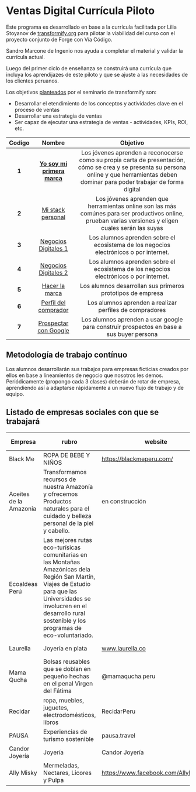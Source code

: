 # Ventas Digital Currícula Piloto

Este programa es desarrollado en base a la currícula facilitada por Lilia Stoyanov de [transformify.org](https://transformify.org)
para pilotar la viabilidad del curso con el proyecto conjunto de Forge con Vía Código.

Sandro Marcone de Ingenio nos ayuda a completar el material y validar la currícula actual.

Luego del primer ciclo de enseñanza se construirá una currícula que incluya los aprendijazes de este piloto y
que se ajuste a las necesidades de los clientes peruanos.

Los objetivos [planteados](https://drive.google.com/open?id=1-yiPAuJs5_cEQ3cwX3yFuu0sYhJ-qTQO) por el seminario de transformify son:

- Desarrollar el etendimiento de los conceptos y actividades clave en el proceso de ventas
- Desarrollar una estrategia de ventas
- Ser capaz de ejecutar una estrategia de ventas - actividades, KPIs, ROI, etc.

| **Codigo** |                                                                           **Nombre**                                                                            |                                                                                        **Objetivo**                                                                                         |
| :--------: | :-------------------------------------------------------------------------------------------------------------------------------------------------------------: | :-----------------------------------------------------------------------------------------------------------------------------------------------------------------------------------------: |
|   **1**    | [**Yo soy mi primera marca**](https://github.com/Via-Codigo/ventas-digital-forge-1/blob/master/1.%20Yo%20soy%20mi%20primera%20marca/yo-soy-mi-primera-marca.md) | Los jóvenes aprenden a reconocerse como su propia carta de presentación, cómo se crea y se presenta su persona online y que herramientas deben dominar para poder trabajar de forma digital |
|   **2**    |               [Mi stack personal](https://github.com/Via-Codigo/ventas-digital-forge-1/blob/master/2.%20Mi%20stack%20personal/stack-personal.md)                |                   Los jóvenes aprenden que herramientas online son las más comúnes para ser productivos online, prueban varias versiones y eligen cuales serán las suyas                    |
|   **3**    |            [Negocios Digitales 1](https://github.com/Via-Codigo/ventas-digital-forge-1/blob/master/3.%20Negocios%20Digitales/negocios-digitales.md)             |                                                    Los alumnos aprenden sobre el ecosistema de los negocios electrónicos o por internet.                                                    |
|   **4**    |         [Negocios Digitales 2](https://github.com/Via-Codigo/ventas-digital-forge-1/blob/master/4.%20Negocios%20Digitales%202/negocios-digitales-2.md)          |                                                    Los alumnos aprenden sobre el ecosistema de los negocios electrónicos o por internet.                                                    |
|   **5**    |         [Hacer la marca](https://github.com/Via-Codigo/ventas-digital-forge-1/blob/master/5.%20Hacer%20la%20Marca%20-%20Empresa/hacer-marca-empresa.md)         |                                                                 Los alumnos desarrollan sus primeros prototipos de empresa                                                                  |
|   **6**    |             [Perfil del comprador](https://github.com/Via-Codigo/ventas-digital-forge-1/blob/master/6.%20Perfil%20del%20comprador/guia-de-clase.md)             |                                                                   Los alumnos aprenden a realizar perfiles de compradores                                                                   |
|   **7**    |            [Prospectar con Google](https://github.com/Via-Codigo/ventas-digital-forge-1/blob/master/7.%20Prospectar%20con%20Google/guia-de-clase.md)            |                                                  Los alumnos aprenden a usar google para construir prospectos en base a sus buyer persona                                                   |

## Metodología de trabajo contínuo

Los alumnos desarrollarán sus trabajos para empresas ficticias creados por ellos en base a lineamientos de negocio que nosotros les demos.
Periódicamente (propongo cada 3 clases) deberán de rotar de empresa, aprendiendo así a adaptarse rápidamente a un nuevo flujo de trabajo y de equipo.

## Listado de empresas sociales con que se trabajará

| Empresa                | rubro                                                                                                                                                                                                                             | website                              | facebook                        | twitter      | Instagram          | Plazas llenas |
| ---------------------- | --------------------------------------------------------------------------------------------------------------------------------------------------------------------------------------------------------------------------------- | ------------------------------------ | ------------------------------- | ------------ | ------------------ | ------------- |
| Black Me               | ROPA DE BEBE Y NIÑOS                                                                                                                                                                                                              | https://blackmeperu.com/             | black me peru                   |              |                    |               |
| Aceites de la Amazonia | Transformamos recursos de nuestra Amazonía y ofrecemos Productos naturales para el cuidado y belleza personal de la piel y cabello.                                                                                               | en construcción                      | por buscar                      |              |                    | X             |
| Ecoaldeas Perú         | Las mejores rutas eco-turísicas comunitarias en las Montañas Amazónicas dela Región San Martín, Viajes de Estudio para que las Universidades se involucren en el desarrollo rural sostenible y los programas de eco-voluntariado. |                                      | www.facebook.com/ecoaldeas.peru | @rponceo     |                    |               |
| Laurella               | Joyería en plata                                                                                                                                                                                                                  | www.laurella.co                      | @laurella.co                    |              | @laurella.blu (ig) |               |
| Mama Qucha             | Bolsas reusables que se doblan en pequeño hechas en el penal Virgen del Fátima                                                                                                                                                    | @mamaqucha.peru                      |                                 |              |                    |
| Recidar                | ropa, muebles, juguetes, electrodomésticos, libros                                                                                                                                                                                | RecidarPeru                          |                                 |              | @recidar           |               |
| PAUSA                  | Experiencias de turismo sostenible                                                                                                                                                                                                | pausa.travel                         |                                 | pausa.travel | X                  |
| Candor Joyería         | Joyería                                                                                                                                                                                                                           | Candor Joyería                       |                                 |              | @candorjoyeria     |               |
| Ally Misky             | Mermeladas, Nectares, Licores y Pulpa                                                                                                                                                                                             | https://www.facebook.com/AllyMishky/ |                                 |              |                    |
